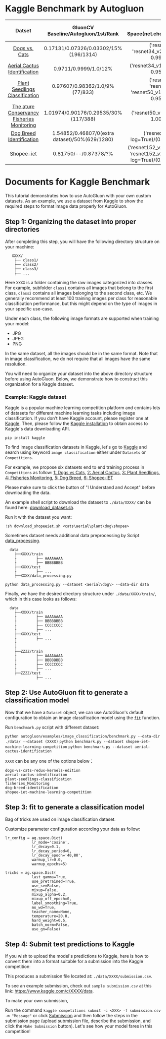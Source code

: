 # Kaggle Benchmark by Autogluon 
| Datset | GluonCV Baseline/Autogluon/1st/Rank | Search Space(net.choice/learning_rate/momentum/wd) | Configuration(epochs/trials/batchsize/gpus_per_trial) | Training Log/Training Command |
|:-------:|:-----:|:-------:|:-------:|:-------:|
| [Dogs vs. Cats](https://www.kaggle.com/c/dogs-vs-cats-redux-kernels-edition/data) | 0.17131/0.07326/0.03302/15%(196/1314) | ('resnet34_v1b', 'resnet34_v1', 'resnet34_v2')/(1e-4, 1e-2, log=True)/(0.86, 0.99)/(1e-6, 1e-3, log=True) | 180/30/384/4 | [log](https://raw.githubusercontent.com/aptsunny/AutoGluonWebdata/master/autogluon/log/dogs-vs-cats-redux-kernels-edition/summary.log )/[Shell script](https://raw.githubusercontent.com/aptsunny/AutoGluonWebdata/master/autogluon/shell/dogs.sh) |
|[Aerial Cactus Identification](https://www.kaggle.com/c/aerial-cactus-identification/data)|0.9711/0.9999/1.0/12%|('resnet34_v1b')/(1e-4, 1e-2, log=True)/(0.88, 0.95)/(1e-6, 1e-4, log=True)|180/30/256/2|[log](https://raw.githubusercontent.com/aptsunny/AutoGluonWebdata/master/autogluon/log/aerial-cactus-identification/summary.log )/[Shell script](https://raw.githubusercontent.com/aptsunny/AutoGluonWebdata/master/autogluon/shell/aerial.sh) |
|[Plant Seedlings Classification](https://www.kaggle.com/c/plant-seedlings-classification)|0.97607/0.98362/1.0/9%(77/833)|('resnet50_v1', 'resnet50_v1b', 'resnet50_v1c','resnet50_v1d', 'resnet50_v1s')/(1e-4, 1e-3, log=True)/(0.93, 0.95)/(1e-6, 1e-4, log=True)|120/30/96/2|[log](https://raw.githubusercontent.com/aptsunny/AutoGluonWebdata/master/autogluon/log/plant-seedlings-classification/summary.log )/[Shell script](https://raw.githubusercontent.com/aptsunny/AutoGluonWebdata/master/autogluon/shell/plant.sh) |
|[The ature Conservancy Fisheries Monitoring](https://www.kaggle.com/c/the-nature-conservancy-fisheries-monitoring)|1.01974/0.90176/0.29535/30%(117/388)|('resnet50_v1')/(1e-4, 1e-2, log=True)/(0.85, 1.00)/(1e-6, 1e-4, log=True)|120/30/96/2 | [log](https://raw.githubusercontent.com/aptsunny/AutoGluonWebdata/master/autogluon/log/fisheries_Monitoring/summary.log )/[Shell script](https://raw.githubusercontent.com/aptsunny/AutoGluonWebdata/master/autogluon/shell/fish.sh) |
|[Dog Breed Identification](https://www.kaggle.com/c/dog-breed-identification)|1.54852/0.46807/0(extra dataset)/50%(629/1280)|('resnext101_64x4d')/(1e-4, 1e-2, log=True)/(0.90, 1.00)/(1e-6, 1e-4, log=True)|180/30/48/2 | [log](https://raw.githubusercontent.com/aptsunny/AutoGluonWebdata/master/autogluon/log/dog-breed-identification/summary.log )/[Shell script](https://raw.githubusercontent.com/aptsunny/AutoGluonWebdata/master/autogluon/shell/dog.sh) |
|[Shopee-iet](https://www.kaggle.com/c/shopee-iet-machine-learning-competition/overview)|  0.81750/--/0.87378/?% | ('resnet152_v1','resnet152_v2', 'resnet152_v1b', 'resnet152_v1d','resnet152_v1s')/(1e-3, 1e-2, log=True)/(0.90, 0.95)/(1e-3, 1e-2, log=True)|180/30/48/1| [log](https://raw.githubusercontent.com/aptsunny/AutoGluonWebdata/master/autogluon/log/shopee-iet-machine-learning-competition/summary.log )/[Shell script](https://raw.githubusercontent.com/aptsunny/AutoGluonWebdata/master/autogluon/shell/shopee.sh) |****

# Documents for Kaggle Benchmark
This tutorial demonstrates how to use AutoGluon with your own custom datasets.
As an example, we use a dataset from Kaggle to show the required steps to format image data properly for AutoGluon.
## Step 1: Organizing the dataset into proper directories

After completing this step, you will have the following directory structure on your machine:

```
   XXXX/
    ├── class1/
    ├── class2/
    ├── class3/
    ├── ...
```

Here `XXXX` is a folder containing the raw images categorized into classes. For example, subfolder `class1` contains all images that belong to the first class, `class2` contains all images belonging to the second class, etc. 
We generally recommend at least 100 training images per class for reasonable classification performance, but this might depend on the type of images in your specific use-case.

Under each class, the following image formats are supported when training your model:

- JPG
- JPEG
- PNG

In the same dataset, all the images should be in the same format. Note that in image classification, we do not require that all images have the same resolution.

You will need to organize your dataset into the above directory structure before using AutoGluon.
Below, we demonstrate how to construct this organization for a Kaggle dataset.

### Example: Kaggle dataset

Kaggle is a popular machine learning competition platform and contains lots of
datasets for different machine learning tasks including image classification.
If you don't have Kaggle account, please register one at [Kaggle](https://www.kaggle.com/). 
Then, please follow the [Kaggle installation](https://github.com/Kaggle/kaggle-api/) to obtain access to Kaggle's data downloading API.
```
pip install kaggle
```
To find image classification datasets in Kaggle, let's go to [Kaggle](https://www.kaggle.com/) 
and search using keyword `image classification` either under `Datasets` or `Competitions`.

For example, we propose six datasets end to end training process in `Competitions` as follow:
[1: Dogs vs Cats](https://www.kaggle.com/c/dogs-vs-cats-redux-kernels-edition),
[2: Aerial Cactus](https://www.kaggle.com/c/aerial-cactus-identification),
[3: Plant Seedlings](https://www.kaggle.com/c/plant-seedlings-classification),
[4: Fisheries Monitoring](https://www.kaggle.com/c/the-nature-conservancy-fisheries-monitoring), 
[5: Dog Breed](https://www.kaggle.com/c/dog-breed-identification),
[6: Shopee-IET](https://www.kaggle.com/c/shopee-iet-machine-learning-competition)

Please make sure to click the button of "I Understand and Accept" before downloading the data.

An example shell script to download the dataset to `./data/XXXX/` can be found here: [download_dataset.sh](https://raw.githubusercontent.com/aptsunny/AutoGluonWebdata/master/download_dataset.sh).

Run it with the dataset you want:
```
!sh download_shopeeiet.sh <cats\aerial\plant\dog\shopee>
```

Sometimes dataset needs additional data preprocessing by Script [data_processing](https://github.com/aptsunny/AutoGluonWebdata/blob/master/data_processing.py).
```
  data
    ├──XXXX/train
    ├         ├── AAAAAAAA
    ├         ├── BBBBBBBB
    ├──XXXX/test
    ├         ├── ...
    ├──XXXX/data_processing.py

python data_processing.py --dataset <aerial\dog\> --data-dir data
```

Finally, we have the desired directory structure under `./data/XXXX/train/`, which in this case looks as follows:

```
  data
    ├──XXXX/train
    ├         ├── AAAAAAAA
    ├         ├── BBBBBBBB
    ├         ├── CCCCCCCC
    ├         ├── ...
    ├──XXXX/test
    ├         ├── ...
    ├
    ├
    ├──ZZZZ/train
    ├         ├── AAAAAAAA
    ├         ├── BBBBBBBB
    ├         ├── CCCCCCCC
    ├         ├── ...
    ├──ZZZZ/test
              ├── ...
```

## Step 2: Use AutoGluon fit to generate a classification model

Now that we have a `Dataset` object, we can use AutoGluon's default configuration to obtain an image classification model using the [`fit`](/api/autogluon.task.html#autogluon.task.ImageClassification.fit) function.

Run `benchmark.py` script with different dataset:

`python autogluon/examples/image_classification/benchmark.py --data-dir ./data/ --dataset (XXXX)`
`python benchmark.py --dataset shopee-iet-machine-learning-competition`
`python benchmark.py --dataset aerial-cactus-identification`


`XXXX` can be any one of the options below：

``` 
dogs-vs-cats-redux-kernels-edition
aerial-cactus-identification
plant-seedlings-classification
fisheries_Monitoring
dog-breed-identification
shopee-iet-machine-learning-competition
```

## Step 3:  fit to generate a classification model

Bag of tricks are used on image classification dataset.

Customize parameter configuration according your data as follow:
```
lr_config = ag.space.Dict(
            lr_mode='cosine',
            lr_decay=0.1,
            lr_decay_period=0,
            lr_decay_epoch='40,80',
            warmup_lr=0.0,
            warmup_epochs=5)

tricks = ag.space.Dict(
            last_gamma=True,
            use_pretrained=True,
            use_se=False,
            mixup=False,
            mixup_alpha=0.2,
            mixup_off_epoch=0,
            label_smoothing=True,
            no_wd=True,
            teacher_name=None,
            temperature=20.0,
            hard_weight=0.5,
            batch_norm=False,
            use_gn=False)
```

## Step 4: Submit test predictions to Kaggle

If you wish to upload the model's predictions to Kaggle, here is how to convert them into a format suitable for a submission into the Kaggle competition:

This produces a submission file located at: `./data/XXXX/submission.csv`.

To see an example submission, check out `sample submission.csv` at this link: https://www.kaggle.com/c/XXXX/data.

To make your own submission, 

Run the command `kaggle competitions submit -c <XXX> -f submission.csv -m "Message"` or
click [Submission](https://www.kaggle.com/c/shopee-iet-machine-learning-competition/submit)
and then follow the steps in the submission page (upload submission file, describe the submission,
and click the `Make Submission` button). Let's see how your model fares in this competition!

 
